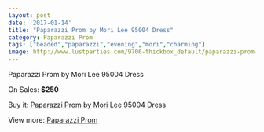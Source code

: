 ```yaml
---
layout: post
date: '2017-01-14'
title: "Paparazzi Prom by Mori Lee 95004 Dress"
category: Paparazzi Prom
tags: ["beaded","paparazzi","evening","mori","charming"]
image: http://www.lustparties.com/9706-thickbox_default/paparazzi-prom-by-mori-lee-95004-dress.jpg
---
```

Paparazzi Prom by Mori Lee 95004 Dress

On Sales: **$250**
<a href="https://www.lustparties.com/en/paparazzi-prom/3361-paparazzi-prom-by-mori-lee-95004-dress.html"><amp-img layout="responsive" width="600" height="600" src="//www.lustparties.com/9706-thickbox_default/paparazzi-prom-by-mori-lee-95004-dress.jpg" alt="Paparazzi Prom by Mori Lee 95004 Dress 0" /></a>
<a href="https://www.lustparties.com/en/paparazzi-prom/3361-paparazzi-prom-by-mori-lee-95004-dress.html"><amp-img layout="responsive" width="600" height="600" src="//www.lustparties.com/9707-thickbox_default/paparazzi-prom-by-mori-lee-95004-dress.jpg" alt="Paparazzi Prom by Mori Lee 95004 Dress 1" /></a>

Buy it: [Paparazzi Prom by Mori Lee 95004 Dress](https://www.lustparties.com/en/paparazzi-prom/3361-paparazzi-prom-by-mori-lee-95004-dress.html "Paparazzi Prom by Mori Lee 95004 Dress")

View more: [Paparazzi Prom](https://www.lustparties.com/en/10-paparazzi-prom "Paparazzi Prom")